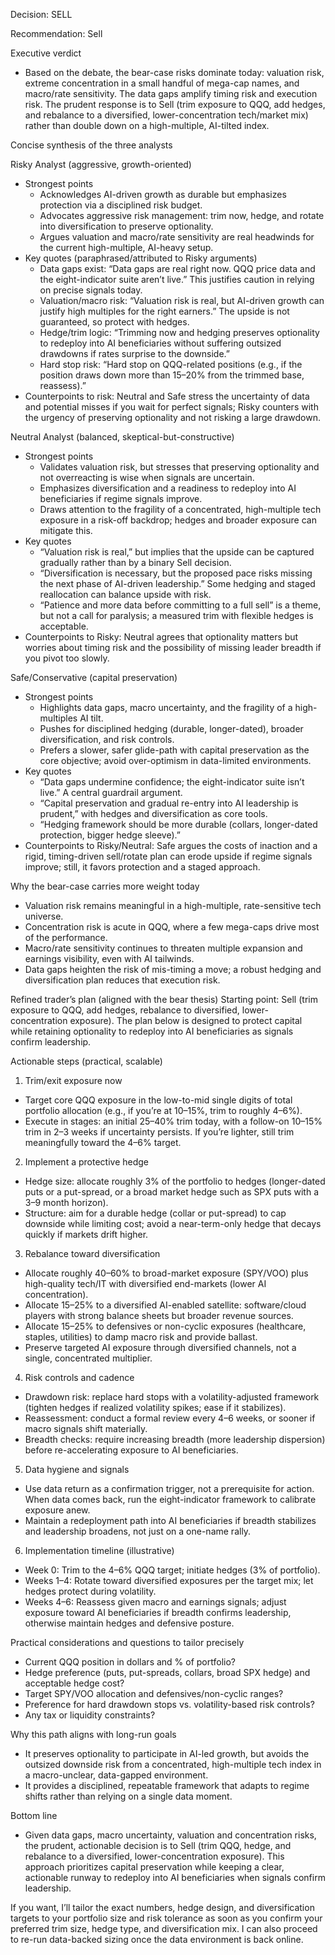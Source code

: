 Decision: SELL

Recommendation: Sell

Executive verdict
- Based on the debate, the bear-case risks dominate today: valuation risk, extreme concentration in a small handful of mega-cap names, and macro/rate sensitivity. The data gaps amplify timing risk and execution risk. The prudent response is to Sell (trim exposure to QQQ, add hedges, and rebalance to a diversified, lower-concentration tech/market mix) rather than double down on a high-multiple, AI-tilted index.

Concise synthesis of the three analysts

Risky Analyst (aggressive, growth-oriented)
- Strongest points
  - Acknowledges AI-driven growth as durable but emphasizes protection via a disciplined risk budget.
  - Advocates aggressive risk management: trim now, hedge, and rotate into diversification to preserve optionality.
  - Argues valuation and macro/rate sensitivity are real headwinds for the current high-multiple, AI-heavy setup.
- Key quotes (paraphrased/attributed to Risky arguments)
  - Data gaps exist: “Data gaps are real right now. QQQ price data and the eight-indicator suite aren’t live.” This justifies caution in relying on precise signals today.
  - Valuation/macro risk: “Valuation risk is real, but AI-driven growth can justify high multiples for the right earners.” The upside is not guaranteed, so protect with hedges.
  - Hedge/trim logic: “Trimming now and hedging preserves optionality to redeploy into AI beneficiaries without suffering outsized drawdowns if rates surprise to the downside.”
  - Hard stop risk: “Hard stop on QQQ-related positions (e.g., if the position draws down more than 15–20% from the trimmed base, reassess).”
- Counterpoints to risk: Neutral and Safe stress the uncertainty of data and potential misses if you wait for perfect signals; Risky counters with the urgency of preserving optionality and not risking a large drawdown.

Neutral Analyst (balanced, skeptical-but-constructive)
- Strongest points
  - Validates valuation risk, but stresses that preserving optionality and not overreacting is wise when signals are uncertain.
  - Emphasizes diversification and a readiness to redeploy into AI beneficiaries if regime signals improve.
  - Draws attention to the fragility of a concentrated, high-multiple tech exposure in a risk-off backdrop; hedges and broader exposure can mitigate this.
- Key quotes
  - “Valuation risk is real,” but implies that the upside can be captured gradually rather than by a binary Sell decision.
  - “Diversification is necessary, but the proposed pace risks missing the next phase of AI-driven leadership.” Some hedging and staged reallocation can balance upside with risk.
  - “Patience and more data before committing to a full sell” is a theme, but not a call for paralysis; a measured trim with flexible hedges is acceptable.
- Counterpoints to Risky: Neutral agrees that optionality matters but worries about timing risk and the possibility of missing leader breadth if you pivot too slowly.

Safe/Conservative (capital preservation)
- Strongest points
  - Highlights data gaps, macro uncertainty, and the fragility of a high-multiples AI tilt.
  - Pushes for disciplined hedging (durable, longer-dated), broader diversification, and risk controls.
  - Prefers a slower, safer glide-path with capital preservation as the core objective; avoid over-optimism in data-limited environments.
- Key quotes
  - “Data gaps undermine confidence; the eight-indicator suite isn’t live.” A central guardrail argument.
  - “Capital preservation and gradual re-entry into AI leadership is prudent,” with hedges and diversification as core tools.
  - “Hedging framework should be more durable (collars, longer-dated protection, bigger hedge sleeve).”
- Counterpoints to Risky/Neutral: Safe argues the costs of inaction and a rigid, timing-driven sell/rotate plan can erode upside if regime signals improve; still, it favors protection and a staged approach.

Why the bear-case carries more weight today
- Valuation risk remains meaningful in a high-multiple, rate-sensitive tech universe.
- Concentration risk is acute in QQQ, where a few mega-caps drive most of the performance.
- Macro/rate sensitivity continues to threaten multiple expansion and earnings visibility, even with AI tailwinds.
- Data gaps heighten the risk of mis-timing a move; a robust hedging and diversification plan reduces that execution risk.

Refined trader’s plan (aligned with the bear thesis)
Starting point: Sell (trim exposure to QQQ, add hedges, rebalance to diversified, lower-concentration exposure). The plan below is designed to protect capital while retaining optionality to redeploy into AI beneficiaries as signals confirm leadership.

Actionable steps (practical, scalable)
1) Trim/exit exposure now
- Target core QQQ exposure in the low-to-mid single digits of total portfolio allocation (e.g., if you’re at 10–15%, trim to roughly 4–6%).
- Execute in stages: an initial 25–40% trim today, with a follow-on 10–15% trim in 2–3 weeks if uncertainty persists. If you’re lighter, still trim meaningfully toward the 4–6% target.

2) Implement a protective hedge
- Hedge size: allocate roughly 3% of the portfolio to hedges (longer-dated puts or a put-spread, or a broad market hedge such as SPX puts with a 3–9 month horizon).
- Structure: aim for a durable hedge (collar or put-spread) to cap downside while limiting cost; avoid a near-term-only hedge that decays quickly if markets drift higher.

3) Rebalance toward diversification
- Allocate roughly 40–60% to broad-market exposure (SPY/VOO) plus high-quality tech/IT with diversified end-markets (lower AI concentration).
- Allocate 15–25% to a diversified AI-enabled satellite: software/cloud players with strong balance sheets but broader revenue sources.
- Allocate 15–25% to defensives or non-cyclic exposures (healthcare, staples, utilities) to damp macro risk and provide ballast.
- Preserve targeted AI exposure through diversified channels, not a single, concentrated multiplier.

4) Risk controls and cadence
- Drawdown risk: replace hard stops with a volatility-adjusted framework (tighten hedges if realized volatility spikes; ease if it stabilizes).
- Reassessment: conduct a formal review every 4–6 weeks, or sooner if macro signals shift materially.
- Breadth checks: require increasing breadth (more leadership dispersion) before re-accelerating exposure to AI beneficiaries.

5) Data hygiene and signals
- Use data return as a confirmation trigger, not a prerequisite for action. When data comes back, run the eight-indicator framework to calibrate exposure anew.
- Maintain a redeployment path into AI beneficiaries if breadth stabilizes and leadership broadens, not just on a one-name rally.

6) Implementation timeline (illustrative)
- Week 0: Trim to the 4–6% QQQ target; initiate hedges (3% of portfolio).
- Weeks 1–4: Rotate toward diversified exposures per the target mix; let hedges protect during volatility.
- Weeks 4–6: Reassess given macro and earnings signals; adjust exposure toward AI beneficiaries if breadth confirms leadership, otherwise maintain hedges and defensive posture.

Practical considerations and questions to tailor precisely
- Current QQQ position in dollars and % of portfolio?
- Hedge preference (puts, put-spreads, collars, broad SPX hedge) and acceptable hedge cost?
- Target SPY/VOO allocation and defensives/non-cyclic ranges?
- Preference for hard drawdown stops vs. volatility-based risk controls?
- Any tax or liquidity constraints?

Why this path aligns with long-run goals
- It preserves optionality to participate in AI-led growth, but avoids the outsized downside risk from a concentrated, high-multiple tech index in a macro-unclear, data-gapped environment.
- It provides a disciplined, repeatable framework that adapts to regime shifts rather than relying on a single data moment.

Bottom line
- Given data gaps, macro uncertainty, valuation and concentration risks, the prudent, actionable decision is to Sell (trim QQQ, hedge, and rebalance to a diversified, lower-concentration exposure). This approach prioritizes capital preservation while keeping a clear, actionable runway to redeploy into AI beneficiaries when signals confirm leadership.

If you want, I’ll tailor the exact numbers, hedge design, and diversification targets to your portfolio size and risk tolerance as soon as you confirm your preferred trim size, hedge type, and diversification mix. I can also proceed to re-run data-backed sizing once the data environment is back online.